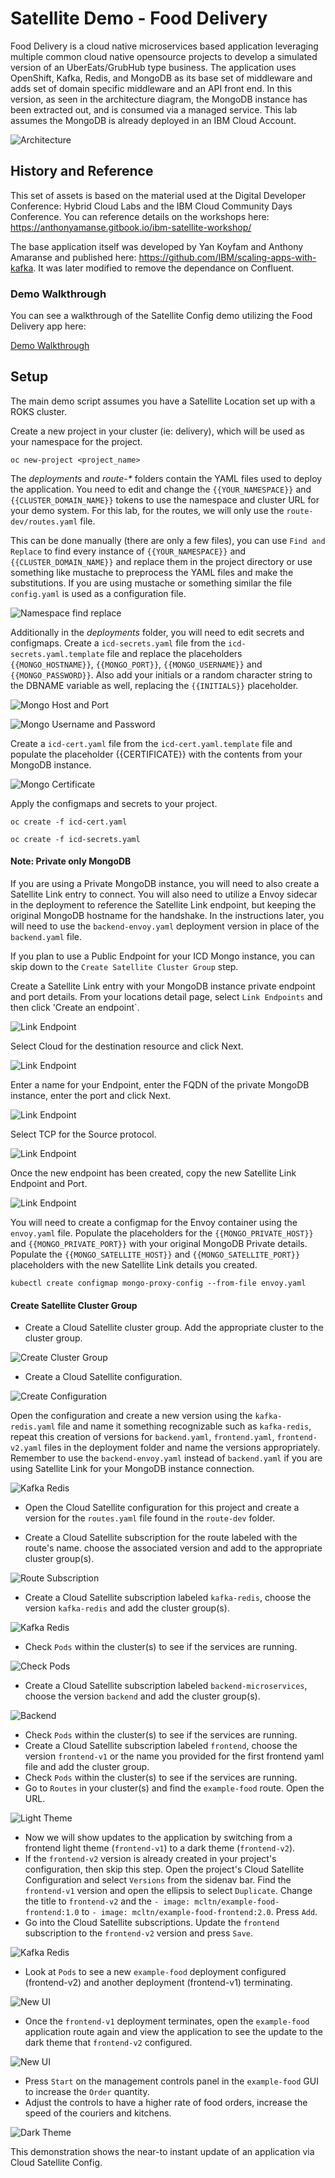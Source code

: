 # Satellite Demo - Food Delivery

Food Delivery is a cloud native microservices based application leveraging multiple common cloud native opensource projects to develop a simulated version of an UberEats/GrubHub type business. The application uses OpenShift, Kafka, Redis, and MongoDB as its base set of middleware and adds set of domain specific middleware and an API front end. In this version, as seen in the architecture diagram, the MongoDB instance has been extracted out, and is consumed via a managed service. This lab assumes the MongoDB is already deployed in an IBM Cloud Account.

![Architecture](docs/images/satellite_architecture.png)

## History and Reference

This set of assets is based on the material used at the Digital Developer Conference: Hybrid Cloud Labs and the IBM Cloud Community Days Conference. You can reference details on the workshops here: https://anthonyamanse.gitbook.io/ibm-satellite-workshop/

The base application itself was developed by Yan Koyfam and Anthony Amaranse and published here: https://github.com/IBM/scaling-apps-with-kafka. It was later modified to remove the dependance on Confluent.

### Demo Walkthrough

You can see a walkthrough of the Satellite Config demo utilizing the Food Delivery app here: 

[Demo Walkthrough](https://ibm.box.com/s/gmp2tr21r9xszbg3t592fg8ypg43879o)

## Setup

The main demo script assumes you have a Satellite Location set up with a ROKS cluster.

Create a new project in your cluster (ie: delivery), which will be used as your namespace for the project.

`oc new-project <project_name>`

The _deployments_ and _route-*_ folders contain the YAML files used to deploy the application. You need to edit and change the `{{YOUR_NAMESPACE}}` and `{{CLUSTER_DOMAIN_NAME}}` tokens to use the namespace and cluster URL for your demo system. For this lab, for the routes, we will only use the `route-dev/routes.yaml` file.

This can be done manually (there are only a few files), you can use `Find and Replace` to find every instance of `{{YOUR_NAMESPACE}}` and `{{CLUSTER_DOMAIN_NAME}}` and replace them in the project directory or use something like mustache to preprocess the YAML files and make the substitutions. If you are using mustache or something similar the file `config.yaml` is used as a configuration file.

![Namespace find replace](docs/images/select_all_namespace_change.png)

Additionally in the _deployments_ folder, you will need to edit secrets and configmaps. Create a `icd-secrets.yaml` file from the `icd-secrets.yaml.template` file and replace the placeholders `{{MONGO_HOSTNAME}}`, `{{MONGO_PORT}}`, `{{MONGO_USERNAME}}` and `{{MONGO_PASSWORD}}`. Also add your initials or a random character string to the DBNAME variable as well, replacing the `{{INITIALS}}` placeholder.

![Mongo Host and Port](docs/images/mongo-host-port.png)

![Mongo Username and Password](docs/images/mongo-credentials.png)

Create a `icd-cert.yaml` file from the `icd-cert.yaml.template` file and populate the placeholder {{CERTIFICATE}} with the contents from your MongoDB instance.

![Mongo Certificate](docs/images/mongo-certificate.png)

Apply the configmaps and secrets to your project.

`oc create -f icd-cert.yaml`

`oc create -f icd-secrets.yaml`

#### Note: Private only MongoDB ####
If you are using a Private MongoDB instance, you will need to also create a Satellite Link entry to connect. You will also need to utilize a Envoy sidecar in the deployment to reference the Satellite Link endpoint, but keeping the original MongoDB hostname for the handshake. In the instructions later, you will need to use the `backend-envoy.yaml` deployment version in place of the `backend.yaml` file.

If you plan to use a Public Endpoint for your ICD Mongo instance, you can skip down to the `Create Satellite Cluster Group` step.

Create a Satellite Link entry with your MongoDB instance private endpoint and port details. From your locations detail page, select `Link Endpoints` and then click 'Create an endpoint`. 

![Link Endpoint](docs/images/create-endpoint-button.png)

Select Cloud for the destination resource and click Next.

![Link Endpoint](docs/images/create-endpoint-step1.png)

Enter a name for your Endpoint, enter the FQDN of the private MongoDB instance, enter the port and click Next.

![Link Endpoint](docs/images/create-endpoint-step2.png)

Select TCP for the Source protocol.

![Link Endpoint](docs/images/create-endpoint-step3.png)

Once the new endpoint has been created, copy the new Satellite Link Endpoint and Port.

![Link Endpoint](docs/images/satellite-link-endpoint.png)

You will need to create a configmap for the Envoy container using the `envoy.yaml` file. Populate the placeholders for the `{{MONGO_PRIVATE_HOST}}` and `{{MONGO_PRIVATE_PORT}}` with your original MongoDB Private details. Populate the `{{MONGO_SATELLITE_HOST}}` and `{{MONGO_SATELLITE_PORT}}` placeholders with the new Satellite Link details you created.

`kubectl create configmap mongo-proxy-config --from-file envoy.yaml`

#### Create Satellite Cluster Group

- Create a Cloud Satellite cluster group. Add the appropriate cluster to the cluster group.

![Create Cluster Group](docs/images/create_cluster_group.png)

- Create a Cloud Satellite configuration.

![Create Configuration](docs/images/create_configuration.png)

Open the configuration and create a new version using the `kafka-redis.yaml` file and name it something recognizable such as `kafka-redis`, repeat this creation of versions for `backend.yaml`, `frontend.yaml`, `frontend-v2.yaml` files in the deployment folder and name the versions appropriately. Remember to use the `backend-envoy.yaml` instead of `backend.yaml` if you are using Satellite Link for your MongoDB instance connection.

![Kafka Redis](docs/images/create-kafka-redis.png)

- Open the Cloud Satellite configuration for this project and create a version for the `routes.yaml` file found in the `route-dev` folder.

- Create a Cloud Satellite subscription for the route labeled with the route's name. choose the associated version and add to the appropriate cluster group(s).

![Route Subscription](docs/images/route_subscription.png)

- Create a Cloud Satellite subscription labeled `kafka-redis`, choose the version  `kafka-redis` and add the cluster group(s).

![Kafka Redis](docs/images/create_kmr_subscription.png)

- Check `Pods` within the cluster(s) to see if the services are running.

![Check Pods](docs/images/check_pods_kmr.png)

- Create a Cloud Satellite subscription labeled `backend-microservices`, choose the version `backend` and add the cluster group(s).

![Backend](docs/images/backend_subscription.png)

- Check `Pods` within the cluster(s) to see if the services are running.
- Create a Cloud Satellite subscription labeled `frontend`, choose the version `frontend-v1` or the name you provided for the first frontend yaml file and add the cluster group.
- Check `Pods` within the cluster(s) to see if the services are running.
- Go to `Routes` in your cluster(s) and find the `example-food` route. Open the URL.

![Light Theme](docs/images/light_theme.png)

- Now we will show updates to the application by switching from a frontend light theme (`frontend-v1`) to a dark theme (`frontend-v2`).
- If the `frontend-v2` version is already created in your project's configuration, then skip this step. Open the project's Cloud Satellite Configuration and select `Versions` from the sidenav bar. Find the `frontend-v1` version and open the ellipsis to select `Duplicate`. Change the title to `frontend-v2` and the `- image: mcltn/example-food-frontend:1.0` to `- image: mcltn/example-food-frontend:2.0`. Press `Add`.
- Go into the Cloud Satellite subscriptions. Update the `frontend` subscription to the `frontend-v2` version and press `Save`. 

![Kafka Redis](docs/images/edit_subscription.png)

- Look at `Pods` to see a new `example-food` deployment configured (frontend-v2) and another deployment (frontend-v1) terminating. 

![New UI](docs/images/new_configured_ui.png)

- Once the `frontend-v1` deployment terminates, open the `example-food` application route again and view the application to see the update to the dark theme that `frontend-v2` configured. 

![New UI](docs/images/create_subscription_prod_v2.png)

- Press `Start` on the management controls panel in the `example-food` GUI to increase the `Order` quantity.
- Adjust the controls to have a higher rate of food orders, increase the speed of the couriers and kitchens.

![Dark Theme](docs/images/dark_theme.png)

This demonstration shows the near-to instant update of an application via Cloud Satellite Config.
